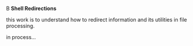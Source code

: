 B
**Shell Redirections**

this work is to understand how to redirect information and its utilities in file processing.

in process...
